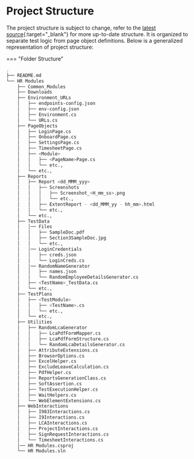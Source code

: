 ﻿# Project Structure

The project structure is subject to change, refer to the [latest source](https://onblickrigaps.visualstudio.com/Automation/_git/Selenium2.0){:target="_blank"} for more up-to-date structure. It is organized to separate test logic from page object definitions. Below is a generalized representation of project structure:

=== "Folder Structure"
```bash
.
├── README.md
└── HR Modules
	├── Common_Modules
	├── Downloads
	├── Environment_URLs
	│	├── endpoints-config.json
	│	├── env-config.json
	│	├── Environment.cs
	│	└──	URLs.cs
	├── PageObjects
	│	├── LoginPage.cs
	│	├── OnboardPage.cs
	│	├── SettingsPage.cs
	│	├── TimesheetPage.cs
	│	├── <Module>
	│	│	├── <PageName>Page.cs
	│	│	└──	etc.,
	│	└──	etc.,
	├── Reports
	│	├── Report <dd_MMM_yyy>
	│	│	├── Screenshots
	│	│	│	├── Screenshot_<H_mm_ss>.png
	│	│	│	└──	etc.,
	│	│	├── ExtentReport - <dd_MMM_yy - hh_mm>.html
	│	│	└──	etc.,
	│	└──	etc.,
	├── TestData
	│	│── Files
	│	│	├── SampleDoc.pdf
	│	│	├── Section3SampleDoc.jpg
	│	│	└──	etc.,
	│	│── LoginCredentials
	│	│	├── creds.json
	│	│	└── LoginCreds.cs
	│	│── RandomNameGenerator
	│	│	├── names.json
	│	│	└── RandomEmployeeDetailsGenerator.cs
	│	├── <TestName>_TestData.cs
	│	└──	etc.,
	├── TestPlans
	│	├── <TestModule>
	│	│	├── <TestName>.cs
	│	│	└──	etc.,
	│	└──	etc.,
	├── Utilities
	│	├── RandomLcaGenerator
	│	│	├── LcaPdfFormMapper.cs
	│	│	├── LcaPdfFormStructure.cs
	│	│	└── RandomLcaDetailsGenerator.cs
	│	├── AttributeExtensions.cs
	│	├── BrowserOptions.cs
	│	├── ExcelHelper.cs
	│	├── ExcludeLeaveCalculation.cs
	│	├── PdfHelper.cs
	│	├── ReportsGenerationClass.cs
	│	├── SoftAssertion.cs
	│	├── TestExecutionHelper.cs
	│	├── WaitHelpers.cs
	│	└──	WebElementExtensions.cs
	├── WebInteractions
	│	├── I983Interactions.cs
	│	├── I9Interactions.cs
	│	├── LCAInteractions.cs
	│	├── ProjectInteractions.cs
	│	├── SignRequestInteractions.cs
	│	└──	TimesheetInteractions.cs
	│──	HR Modules.csproj
	└──	HR Modules.sln


```

